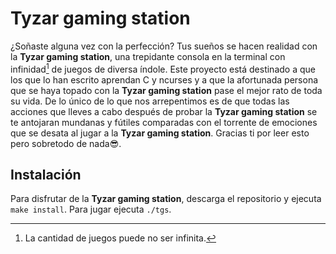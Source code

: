 
# Tyzar gaming station

¿Soñaste alguna vez con la perfección? Tus sueños se hacen realidad con la **Tyzar gaming station**, una trepidante consola en la terminal con infinidad[^1] de juegos de diversa índole. Este proyecto está destinado a que los que lo han escrito aprendan C y ncurses y a que la afortunada persona que se haya topado con la **Tyzar gaming station** pase el mejor rato de toda su vida. De lo único de lo que nos arrepentimos es de que todas las acciones que lleves a cabo después de probar la **Tyzar gaming station** se te antojaran mundanas y fútiles comparadas con el torrente de emociones que se desata al jugar a la **Tyzar gaming station**. Gracias ti por leer esto pero sobretodo de nada😎.

[^1]: La cantidad de juegos puede no ser infinita.

## Instalación
Para disfrutar de la **Tyzar gaming station**, descarga el repositorio y ejecuta ```make install```. Para jugar ejecuta ```./tgs```.
